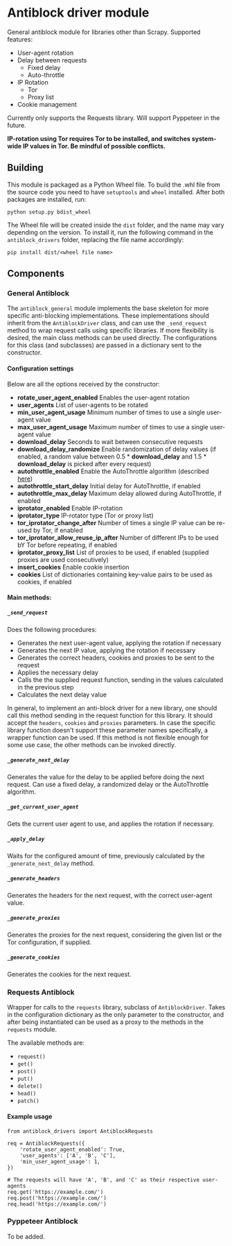 # Antiblock driver module
General antiblock module for libraries other than Scrapy. Supported features:

- User-agent rotation
- Delay between requests
    - Fixed delay
    - Auto-throttle
- IP Rotation
    - Tor
    - Proxy list
- Cookie management

Currently only supports the Requests library. Will support Pyppeteer in the
future.

**IP-rotation using Tor requires Tor to be installed, and switches system-wide
IP values in Tor. Be mindful of possible conflicts.**

## Building

This module is packaged as a Python Wheel file. To build the .whl file from the
source code you need to have `setuptools` and `wheel` installed. After both
packages are installed, run:

```
python setup.py bdist_wheel
```

The Wheel file will be created inside the `dist` folder, and the name may vary
depending on the version. To install it, run the following command in the
`antiblock_drivers` folder, replacing the file name accordingly:

```
pip install dist/<wheel file name>
```

## Components

### General Antiblock

The `antiblock_general` module implements the base skeleton for more specific
anti-blocking implementations. These implementations should inherit from the
`AntiblockDriver` class, and can use the `_send_request` method to wrap request
calls using specific libraries. If more flexibility is desired, the main class
methods can be used directly. The configurations for this class (and
subclasses) are passed in a dictionary sent to the constructor.

#### Configuration settings

Below are all the options received by the constructor:

- **rotate_user_agent_enabled** Enables the user-agent rotation
- **user_agents** List of user-agents to be rotated
- **min_user_agent_usage** Minimum number of times to use a single user-agent
value
- **max_user_agent_usage** Maximum number of times to use a single user-agent
value
- **download_delay** Seconds to wait between consecutive requests
- **download_delay_randomize** Enable randomization of delay values (if
enabled, a random value between 0.5 * **download_delay** and 1.5 *
**download_delay** is picked after every request)
- **autothrottle_enabled** Enable the AutoThrottle algorithm (described
[here](https://docs.scrapy.org/en/latest/topics/autothrottle.html#throttling-algorithm))
- **autothrottle_start_delay** Initial delay for AutoThrottle, if enabled
- **autothrottle_max_delay** Maximum delay allowed during AutoThrottle, if
enabled
- **iprotator_enabled** Enable IP-rotation
- **iprotator_type** IP-rotator type (Tor or proxy list)
- **tor_iprotator_change_after** Number of times a single IP value can be
re-used by Tor, if enabled
- **tor_iprotator_allow_reuse_ip_after** Number of different IPs to be used bY
Tor before repeating, if enabled
- **iprotator_proxy_list** List of proxies to be used, if enabled (supplied
proxies are used consecutively)
- **insert_cookies** Enable cookie insertion
- **cookies** List of dictionaries containing key-value pairs to be used as
cookies, if enabled

#### Main methods:

##### `_send_request`
Does the following procedures:

- Generates the next user-agent value, applying the rotation if necessary
- Generates the next IP value, applying the rotation if necessary
- Generates the correct headers, cookies and proxies to be sent to the request
- Applies the necessary delay
- Calls the the supplied request function, sending in the values calculated in
the previous step
- Calculates the next delay value

In general, to implement an anti-block driver for a new library, one should
call this method sending in the request function for this library. It should
accept the `headers`, `cookies` and `proxies` parameters. In case the specific
library function doesn't support these parameter names specifically, a wrapper
function can be used. If this method is not flexible enough for some use case,
the other methods can be invoked directly.

##### `_generate_next_delay`

Generates the value for the delay to be applied before doing the next request.
Can use a fixed delay, a randomized delay or the AutoThrottle algorithm.

##### `_get_current_user_agent`
Gets the current user agent to use, and applies the rotation if necessary.

##### `_apply_delay`
Waits for the configured amount of time, previously calculated by the
`_generate_next_delay` method.

##### `_generate_headers`
Generates the headers for the next request, with the correct user-agent value.

##### `_generate_proxies`
Generates the proxies for the next request, considering the given list or the
Tor configuration, if supplied.

##### `_generate_cookies`
Generates the cookies for the next request.

### Requests Antiblock
Wrapper for calls to the `requests` library, subclass of `AntiblockDriver`.
Takes in the configuration dictionary as the only parameter to the constructor,
and after being instantiated can be used as a proxy to the methods in the
`requests` module.

The available methods are:

- `request()`
- `get()`
- `post()`
- `put()`
- `delete()`
- `head()`
- `patch()`

#### Example usage
```
from antiblock_drivers import AntiblockRequests

req = AntiblockRequests({
    'rotate_user_agent_enabled': True,
    'user_agents': ['A', 'B', 'C'],
    'min_user_agent_usage': 1,
})

# The requests will have 'A', 'B', and 'C' as their respective user-agents
req.get('https://example.com/')
req.post('https://example.com/')
req.head('https://example.com/')
```

### Pyppeteer Antiblock
To be added.
